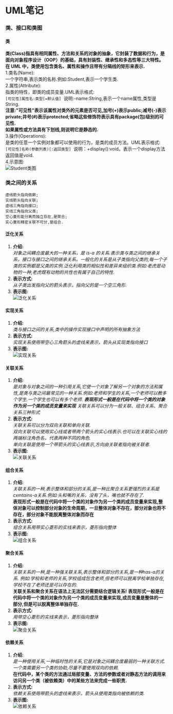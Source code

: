 # UML笔记
### 类、接口和类图
#### 类
**类(Class)指具有相同属性、方法和关系的对象的抽象，它封装了数据和行为，是面向对象程序设计（OOP）的基础，具有封装性、继承性和多态性等三大特性。在 UML 中，类使用包含类名、属性和操作且带有分隔线的矩形来表示.**  
1.类名(Name):  
一个字符串,表示类的名称.例如:Student,表示一个学生类.  
2.属性(Attribute):  
指类的特性，即类的成员变量.UML表示格式:    
```[可见性]属性名:类型[=默认值]```&nbsp;&nbsp;说明:-name:String,表示一个name属性,类型是String.  
**注意:"可见性"表示该属性对类外的元素是否可见,加号(+)表示public;减号(-)表示private;井号(#)表示protected;省略这些修饰符表示具有package(包)级别的可见性.**  
**如果属性或方法具有下划线,则说明它是静态的.**  
3.操作(Operations):  
是类的任意一个实例对象都可以使用的行为，是类的成员方法。UML表示格式:  
```[可见性]名称(参数列表)[:返回类型]```&nbsp;&nbsp;说明：+display():void。表示一个display方法返回值是void.  
4.示意图:  
![Student类图](https://github.com/zesong-w/notes/blob/master/uml-note/images/class.png)
### 类之间的关系
```
虚线箭头指向依赖;
实线箭头指向关联;
虚线三角指向接口;
实线三角指向父类;
空心菱形能分离而独立存在,是聚合;
实心菱形精密关联不可分,是组合.
```  
#### 泛化关系
1. **介绍:**  
*对象之间耦合度最大的一种关系，是 is-a 的关系.表示类与类之间的继承关系，接口与接口之间的继承关系。一般化的关系是从子类指向父类的,每一个子类的实例都是父类的实例.泛化利用类的相似性和差异来组织类.例如:老虎是动物的一种,老虎既有动物的共性也有属于自己的特性.*
2. **表示方式:**  
*从子类出发指向父的箭头表示，指向父的是一个空三角形.*
3. **表示图:**  
![泛化关系](https://github.com/zesong-w/notes/blob/master/uml-note/images/fh.png)
#### 实现关系
1. **介绍:**  
*类与接口之间的关系,类中的操作实现接口中声明的所有抽象方法*
2. **表示方式:**  
*实现关系使用带空心三角箭头的虚线来表示，箭头从实现类指向接口*
3. **表示图:**  
![实现关系](https://github.com/zesong-w/notes/blob/master/uml-note/images/sx.png)
#### 关联关系
1. **介绍:**  
*是对象与对象之间的一种引用关系,它使一个对象了解另一个对象的方法和属性,是类与类之间最常见的一种关系.例如:老师和学生的关系,一个老师可以教多个学生.一个学生也可以有多个老师.
**表现形式一般是在代码中将一个类的对象作为另一个类的成员变量来实现**
关联关系可以分为一般关联、组合关系、聚合关系三种形式*
2. **表示方式:**  
*关联关系可以分为双向关联和单向关联.  
双向关联可以使用实心线或者带两个箭头的实心线表示.也可以在关联实心线的两端标注角色名，代表两种不同的角色.  
单向关联是使用一个带箭头的实心线表示,方向由关联者指向被关联者.*
3. **表示图:**  
![关联关系](https://github.com/zesong-w/notes/blob/master/uml-note/images/gl.png)
#### 组合关系
1. **介绍:**  
*关联关系的一种,表示整体和部分的关系,是一种比聚合关系更强烈的关系是cxmtains-a关系.例如:头和嘴的关系，没有了头，嘴也就不存在了.*  
**表现形式一般是在代码中将一个类的对象作为另一个类的成员变量来实现,整体对象可以控制部分对象的生命周期，一旦整体对象不存在，部分对象也将不存在，部分对象不能脱离整体对象而存在**  
2. **表示方式:**  
*组合关系用带实心菱形的实线来表示，菱形指向整体*
3. **表示图:**  
![组合关系](https://github.com/zesong-w/notes/blob/master/uml-note/images/zh.png)
#### 聚合关系
1. **介绍:**  
*关联关系的一种,是一种强关联关系,表示整体和部分的关系,是一种has-a的关系.
例如:学校和老师的关系,学校组成包含老师,但老师可以脱离学校单独存在,学校不在了老师还是可以存在的.*  
**关联关系和聚合关系在语法上无法区分需要结合逻辑关系!**
**表现形式一般是在代码中将一个类的对象作为另一个类的成员变量来实现,成员变量是整体的一部分,但是可以脱离整体单独存在.**
2. **表示方式:**  
*用带空心菱形的实线来表示，菱形指向整体*
3. **表示图:**  
![聚合关系](https://github.com/zesong-w/notes/blob/master/uml-note/images/jh.png)
#### 依赖关系
1. **介绍:**  
*是一种使用关系,一种临时性的关系,它是对象之间耦合度最弱的一种关联方式.
一个类需要另一个类的协助,尽量不要使用双向的依赖.*  
**在代码中，某个类的方法通过局部变量、方法的参数或者对静态方法的调用来访问另一个类（被依赖类）中的某些方法来完成一些职责.**
2. **表示方式:**  
*依赖关系使用带箭头的虚线来表示，箭头从使用类指向被依赖的类.*
3. **表示图:**  
![依赖关系](https://github.com/zesong-w/notes/blob/master/uml-note/images/yl.png)

